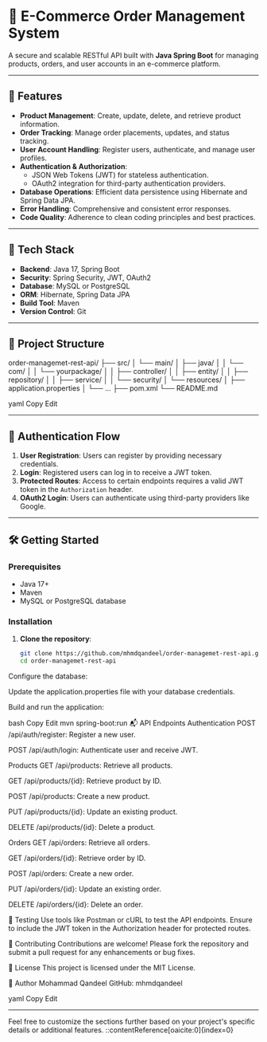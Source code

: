 # 🛒 E-Commerce Order Management System

A secure and scalable RESTful API built with **Java Spring Boot** for managing products, orders, and user accounts in an e-commerce platform.

---

## 🚀 Features

- **Product Management**: Create, update, delete, and retrieve product information.
- **Order Tracking**: Manage order placements, updates, and status tracking.
- **User Account Handling**: Register users, authenticate, and manage user profiles.
- **Authentication & Authorization**:
  - JSON Web Tokens (JWT) for stateless authentication.
  - OAuth2 integration for third-party authentication providers.
- **Database Operations**: Efficient data persistence using Hibernate and Spring Data JPA.
- **Error Handling**: Comprehensive and consistent error responses.
- **Code Quality**: Adherence to clean coding principles and best practices.

---

## 🧰 Tech Stack

- **Backend**: Java 17, Spring Boot
- **Security**: Spring Security, JWT, OAuth2
- **Database**: MySQL or PostgreSQL
- **ORM**: Hibernate, Spring Data JPA
- **Build Tool**: Maven
- **Version Control**: Git

---

## 📁 Project Structure

order-managemet-rest-api/
├── src/
│   └── main/
│       ├── java/
│       │   └── com/
│       │       └── yourpackage/
│       │           ├── controller/
│       │           ├── entity/
│       │           ├── repository/
│       │           ├── service/
│       │           └── security/
│       └── resources/
│           ├── application.properties
│           └── ...
├── pom.xml
└── README.md



yaml
Copy
Edit

---

## 🔐 Authentication Flow

1. **User Registration**: Users can register by providing necessary credentials.
2. **Login**: Registered users can log in to receive a JWT token.
3. **Protected Routes**: Access to certain endpoints requires a valid JWT token in the `Authorization` header.
4. **OAuth2 Login**: Users can authenticate using third-party providers like Google.

---

## 🛠 Getting Started

### Prerequisites

- Java 17+
- Maven
- MySQL or PostgreSQL database

### Installation

1. **Clone the repository**:

   ```bash
   git clone https://github.com/mhmdqandeel/order-managemet-rest-api.git
   cd order-managemet-rest-api
Configure the database:

Update the application.properties file with your database credentials.

Build and run the application:

bash
Copy
Edit
mvn spring-boot:run
📬 API Endpoints
Authentication
POST /api/auth/register: Register a new user.

POST /api/auth/login: Authenticate user and receive JWT.

Products
GET /api/products: Retrieve all products.

GET /api/products/{id}: Retrieve product by ID.

POST /api/products: Create a new product.

PUT /api/products/{id}: Update an existing product.

DELETE /api/products/{id}: Delete a product.

Orders
GET /api/orders: Retrieve all orders.

GET /api/orders/{id}: Retrieve order by ID.

POST /api/orders: Create a new order.

PUT /api/orders/{id}: Update an existing order.

DELETE /api/orders/{id}: Delete an order.

🧪 Testing
Use tools like Postman or cURL to test the API endpoints. Ensure to include the JWT token in the Authorization header for protected routes.

🤝 Contributing
Contributions are welcome! Please fork the repository and submit a pull request for any enhancements or bug fixes.

📄 License
This project is licensed under the MIT License.

👤 Author
Mohammad Qandeel
GitHub: mhmdqandeel

yaml
Copy
Edit

---

Feel free to customize the sections further based on your project's specific details or additional features.
::contentReference[oaicite:0]{index=0}
 
